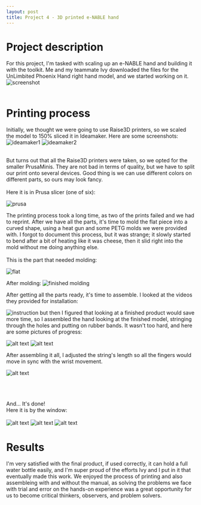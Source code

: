 ```yaml
---
layout: post
title: Project 4 - 3D printed e-NABLE hand
---
```


# Project description

For this project, I'm tasked with scaling up an e-NABLE hand and building it with the toolkit. Me and my teammate Ivy downloaded the files for the UnLimbited Phoenix Hand right hand model, and we started working on it.
![screenshot](../picture/p4/scrnsht.png)
<br><br>

# Printing process
Initially, we thought we were going to use Raise3D printers, so we scaled the model to 150% sliced it in Ideamaker. Here are some screenshots:
![ideamaker1](../picture/p4/Prothestic_IdeaMaker.png)
![ideamaker2](../picture/p4/Prothestic_IdeaMaker1.png)
<br><br>

But turns out that all the Raise3D printers were taken, so we opted for the smaller PrusaMinis. They are not bad in terms of quality, but we have to split our print onto several devices. Good thing is we can use different colors on different parts, so ours may look fancy.
<br><br>
Here it is in Prusa slicer (one of six):

![prusa](../picture/p4/Prothestic_Prusa1.png)

The printing process took a long time, as two of the prints failed and we had to reprint. After we have all the parts, it's time to mold the flat piece into a curved shape, using a heat gun and some PETG molds we were provided with. I forgot to document this process, but it was strange; it slowly started to bend after a bit of heating like it was cheese, then it slid right into the mold without me doing anything else. 
<br><br>This is the part that needed molding:

![flat](../picture/p4/flat.jpg)

After molding:
![finished molding](../picture/p4/wrist.JPG)

After getting all the parts ready, it's time to assemble. I looked at the videos they provided for installation:

![instruction](../picture/p4/instruction.jpg)
but then I figured that looking at a finished product would save more time, so I assembled the hand looking at the finished model, stringing through the holes and putting on rubber bands. It wasn't too hard, and here are some pictures of progress: 

![alt text](../picture/p4/string.JPG)
![alt text](../picture/p4/finger.jpg)

After assembling it all, I adjusted the string's length so all the fingers would move in sync with the wrist movement.


![alt text](../picture/p4/process.JPG)

<br><br><br>
And... It's done!
<br>
Here it is by the window:
<br><br>
![alt text](../picture/p4/product.JPG)
![alt text](../picture/p4/product1.JPG)
![alt text](../picture/p4/product2.JPG)

# Results
I'm very satisfied with the final product, if used correctly, it can hold a full water bottle easily, and I'm super proud of the efforts Ivy and I put in it that eventually made this work. We enjoyed the process of printing and also assembleing with and without the manual, as solving the problems we face with trial and error on the hands-on experience was a great opportunity for us to become critical thinkers, observers, and problem solvers.
